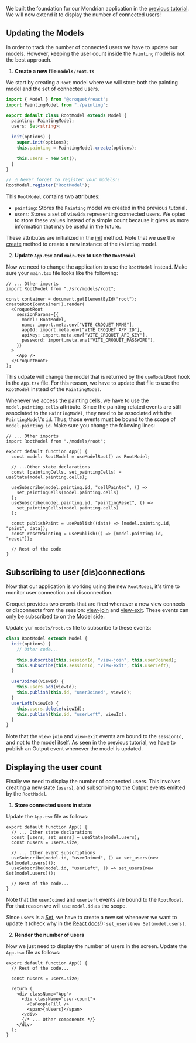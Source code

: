 We built the foundation for our Mondrian application in the [previous tutorial](./tutorial-3_0_React_Mondrian.html).
We will now extend it to display the number of connected users!

## Updating the Models

In order to track the number of connected users we have to update our models.
However, keeping the user count inside the `Painting` model is not the best approach.

1. **Create a new file `models/root.ts`**

We start by creating a `Root` model where we will store both the painting model and the set of connected users.

```ts
import { Model } from "@croquet/react";
import PaintingModel from "./painting";

export default class RootModel extends Model {
  painting: PaintingModel;
  users: Set<string>;

  init(options) {
    super.init(options);
    this.painting = PaintingModel.create(options);

    this.users = new Set();
  }
}

// ⚠️ Never forget to register your models!!
RootModel.register("RootModel");
```

This `RootModel` contains two attributes:

- `painting`: Stores the `Painting` model we created in the previous tutorial.
- `users`: Stores a set of `viewId`s representing connected users.
  We opted to store these values instead of a simple count because it gives us more information that may be useful in the future.

These attributes are initialized in the [init](../croquet/Model.html#init) method.
Note that we use the [create](../croquet/Model.html#.create) method to create a new instance of the `Painting` model.

2. **Update `App.tsx` and `main.tsx` to use the `RootModel`**

Now we need to change the application to use the `RootModel` instead.
Make sure your `main.tsx` file looks like the following:

```tsx
// ... Other imports
import RootModel from "./src/models/root";

const container = document.getElementById("root");
createRoot(container!).render(
  <CroquetRoot
    sessionParams={{
      model: RootModel,
      name: import.meta.env["VITE_CROQUET_NAME"],
      appId: import.meta.env["VITE_CROQUET_APP_ID"],
      apiKey: import.meta.env["VITE_CROQUET_API_KEY"],
      password: import.meta.env["VITE_CROQUET_PASSWORD"],
    }}
  >
    <App />
  </CroquetRoot>
);
```

This udpate will change the model that is returned by the `useModelRoot` hook in the `App.tsx` file.
For this reason, we have to update that file to use the `RootModel` instead of the `PaintingModel`.

Whenever we access the painting cells, we have to use the `model.painting.cells` attribute.
Since the painting related events are still associated to the `PaintingModel`, they need to be associated with the `PaintingModel`'s `id`.
Thus, those events must be bound to the scope of `model.painting.id`.
Make sure you change the following lines:

```tsx
// ... Other imports
import RootModel from "./models/root";

export default function App() {
  const model: RootModel = useModelRoot() as RootModel;

  // ...Other state declarations
  const [paintingCells, set_paintingCells] = useState(model.painting.cells);

  useSubscribe(model.painting.id, "cellPainted", () =>
    set_paintingCells(model.painting.cells)
  );
  useSubscribe(model.painting.id, "paintingReset", () =>
    set_paintingCells(model.painting.cells)
  );

  const publishPaint = usePublish((data) => [model.painting.id, "paint", data]);
  const resetPainting = usePublish(() => [model.painting.id, "reset"]);

  // Rest of the code
}
```

## Subscribing to user (dis)connections

Now that our application is working using the new `RootModel`, it's time to monitor user connection and disconnection.

Croquet provides two events that are fired whenever a new view connects or disconnects from the session: [view-join](../croquet/global.html#event:view-join) and [view-exit](../croquet/global.html#event:view-exit).
These events can only be subscribed to on the Model side.

Update yur `models/root.ts` file to subscribe to these events:

```ts
class RootModel extends Model {
  init(options) {
    // Other code...

    this.subscribe(this.sessionId, "view-join", this.userJoined);
    this.subscribe(this.sessionId, "view-exit", this.userLeft);
  }

  userJoined(viewId) {
    this.users.add(viewId);
    this.publish(this.id, "userJoined", viewId);
  }
  userLeft(viewId) {
    this.users.delete(viewId);
    this.publish(this.id, "userLeft", viewId);
  }
}
```

Note that the `view-join` and `view-exit` events are bound to the `sessionId`, and not to the model itself.
As seen in the previous tutorial, we have to publish an Output event whenever the model is updated.

## Displaying the user count

Finally we need to display the number of connected users.
This involves creating a new state (`users`), and subscribing to the Output events emitted by the `RootModel`.

1. **Store connected users in state**

Update the `App.tsx` file as follows:

```tsx
export default function App() {
  // ... Other state declarations
  const [users, set_users] = useState(model.users);
  const nUsers = users.size;

  // ... Other event subscriptions
  useSubscribe(model.id, "userJoined", () => set_users(new Set(model.users)));
  useSubscribe(model.id, "userLeft", () => set_users(new Set(model.users)));

  // Rest of the code...
}
```

Note that the `userJoined` and `userLeft` events are bound to the `RootModel`.
For that reason we will use `model.id` as the scope.

Since `users` is a [Set](https://developer.mozilla.org/en-US/docs/Web/JavaScript/Reference/Global_Objects/Set), we have to create a new set whenever we want to update it (check why in the [React docs](https://react.dev/learn/updating-arrays-in-state)!): `set_users(new Set(model.users)`.

2. **Render the number of users**

Now we just need to display the number of users in the screen.
Update the `App.tsx` file as follows:

```tsx
export default function App() {
  // Rest of the code...

  const nUsers = users.size;

  return (
    <div className="App">
      <div className="user-count">
        <BsPeopleFill />
        <span>{nUsers}</span>
      </div>
      {/* ... Other components */}
    </div>
  );
}
```
